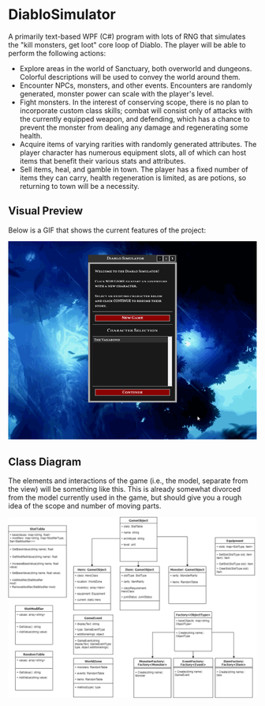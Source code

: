 # DiabloSimulator
A primarily text-based WPF (C#) program with lots of RNG that simulates the "kill monsters, get loot" core loop of Diablo. The player will be able to perform the following actions:

* Explore areas in the world of Sanctuary, both overworld and dungeons. Colorful descriptions will be used to convey the world around them.
* Encounter NPCs, monsters, and other events. Encounters are randomly generated, monster power can scale with the player's level.
* Fight monsters. In the interest of conserving scope, there is no plan to incorporate custom class skills; combat will consist only of attacks with the currently equipped weapon, and defending, which has a chance to prevent the monster from dealing any damage and regenerating some health.
* Acquire items of varying rarities with randomly generated attributes. The player character has numerous equipment slots, all of which can host items that benefit their various stats and attributes.
* Sell items, heal, and gamble in town. The player has a fixed number of items they can carry, health regeneration is limited, as are potions, so returning to town will be a necessity.

## Visual Preview
Below is a GIF that shows the current features of the project:

![Diablo Simulator Game Screen Mockup](/Images/DiabloSimulatorPreview.gif)

## Class Diagram
The elements and interactions of the game (i.e., the model, separate from the view) will be something like this. This is already somewhat divorced from the model currently used in the game, but should give you a rough idea of the scope and number of moving parts.

![Diablo Simulator Class Diagram](/Images/Class_Diagram.png)
